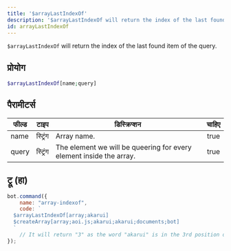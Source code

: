 ```yaml
---
title: '$arrayLastIndexOf'
description: '$arrayLastIndexOf will return the index of the last found item of the query.'
id: arrayLastIndexOf
---
```


`$arrayLastIndexOf` will return the index of the last found item of the query.

## प्रोयोग

```php
$arrayLastIndexOf[name;query]
```

## पैरामीटर्स

| फील्ड | टाइप     | डिस्क्रिप्शन                                                        | चाहिए |
| ----- | -------- | ------------------------------------------------------------------- |:-----:|
| name  | स्ट्रिंग | Array name.                                                         | true  |
| query | स्ट्रिंग | The element we will be queering for every element inside the array. | true  |

## ट्रू (हा)

```javascript
bot.command({
    name: "array-indexof",
    code: `
  $arrayLastIndexOf[array;akarui]
  $createArray[array;aoi.js;akarui;akarui;documents;bot]
  `
    // It will return "3" as the word "akarui" is in the 3rd position of the array.
});
```